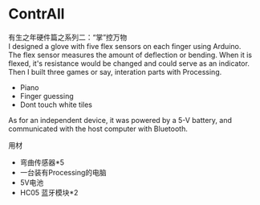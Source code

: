 # ContrAll
有生之年硬件篇之系列二：“掌”控万物    
I designed a glove with five flex sensors on each finger using Arduino.   
The flex sensor measures the amount of deflection or bending. When it is flexed, it's resistance would be changed and could serve as an indicator.
Then I built three games or say, interation parts with Processing.    
- Piano     
- Finger guessing     
- Dont touch white tiles      

As for an independent device, it was powered by a 5-V battery, and communicated with the host computer with Bluetooth.

用材
- 弯曲传感器*5
- 一台装有Processing的电脑
- 5V电池
- HC05 蓝牙模块*2
